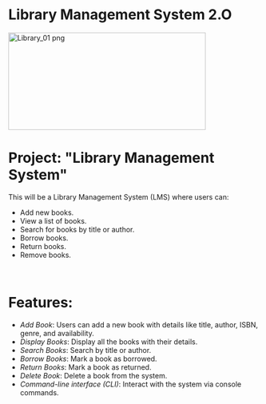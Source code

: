 # Library Management System 2.O

<img width="395" height="195" alt="Library_01 png" src="https://github.com/user-attachments/assets/43f5cabd-9f9a-49dd-99f2-7cc332767f60"/>

# Project: "Library Management System"
This will be a Library Management System (LMS) where users can:
- Add new books.
- View a list of books.
- Search for books by title or author.
- Borrow books.
- Return books.
- Remove books.

<br/>

# Features:
- *Add Book*: Users can add a new book with details like title, author, ISBN, genre, and availability.
- *Display Books*: Display all the books with their details.
- *Search Books*: Search by title or author.
- *Borrow Books*: Mark a book as borrowed.
- *Return Books*: Mark a book as returned.
- *Delete Book*: Delete a book from the system.
- *Command-line interface (CLI)*: Interact with the system via console commands.
